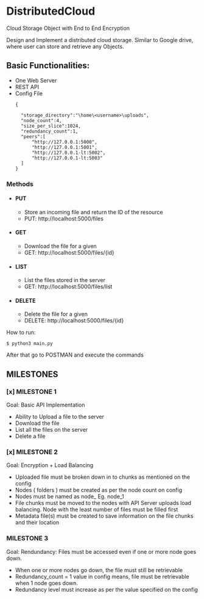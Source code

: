 # DistributedCloud
Cloud Storage Object with End to End Encryption

Design and Implement a distributed cloud storage.
Similar to Google drive, where user can store and retrieve any Objects.

## Basic Functionalities: ##
* One Web Server
* REST API
* Config File
  ```
  {
    
    "storage_directory":"\home\<username>\uploads",
    "node_count":4,
    "size_per_slice":1024,
    "redundancy_count":1,
    "peers":[
        "http://127.0.0.1:5000",
        "http://127.0.0.1:5001",
        "http://127.0.0.1-lt:5002",
        "http://127.0.0.1-lt:5003"
    ]
  }
  ```
 ### Methods ###
 * #### PUT ####
    * Store an incoming file and return the ID of the resource
    * PUT: http://localhost:5000/files
 * #### GET ####
    * Download the file for a given <ID>
    * GET: http://localhost:5000/files/{id}
 * #### LIST ####
    * List the files stored in the server
    * GET: http://localhost:5000/files/list
 * #### DELETE ####
    * Delete the file for a given <ID>
    * DELETE: http://localhost:5000/files/{id}



How to run:

```
$ python3 main.py
```

After that go to POSTMAN and execute the commands


## MILESTONES ##

### [x] MILESTONE 1 ###
Goal: Basic API Implementation
* Ability to Upload a file to the server
* Download the file
* List all the files on the server
* Delete a file

### [x] MILESTONE 2 ###
Goal: Encryption + Load Balancing
* Uploaded file must be broken down in to chunks as mentioned on the config
* Nodes ( folders ) must be created as per the node count on config
* Nodes must be named as node_<number> Eg. node_1
* File chunks must be moved to the nodes with API Server uploads load balancing. Node with the least number of files must be filled first
* Metadata file(s) must be created to save information on the file chunks and their location
  
### MILESTONE 3 ###
Goal: Rendundancy: Files must be accessed even if one or more node goes down.
* When one or more nodes go down, the file must still be retrievable
* Redundancy_count = 1 value in config means, file must be retrievable when 1 node goes down.
* Redundancy level must increase as per the value specified on the config
